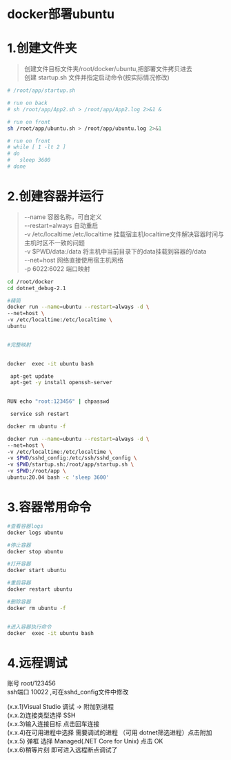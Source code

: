# docker部署ubuntu
 
# 1.创建文件夹
> 创建文件目标文件夹/root/docker/ubuntu,把部署文件拷贝进去  
> 创建 startup.sh 文件并指定启动命令(按实际情况修改)  

``` bash
# /root/app/startup.sh

# run on back
# sh /root/app/App2.sh > /root/app/App2.log 2>&1 &

# run on front
sh /root/app/ubuntu.sh > /root/app/ubuntu.log 2>&1

# run on front
# while [ 1 -lt 2 ]
# do
# 	sleep 3600
# done

```


# 2.创建容器并运行
> --name 容器名称，可自定义  
> --restart=always 自动重启  
> -v /etc/localtime:/etc/localtime 挂载宿主机localtime文件解决容器时间与主机时区不一致的问题  
> -v $PWD/data:/data 将主机中当前目录下的data挂载到容器的/data  
> --net=host 网络直接使用宿主机网络  
> -p 6022:6022 端口映射  

``` bash
cd /root/docker
cd dotnet_debug-2.1

#精简
docker run --name=ubuntu --restart=always -d \
--net=host \
-v /etc/localtime:/etc/localtime \
ubuntu


#完整映射

 
docker  exec -it ubuntu bash

 apt-get update 
 apt-get -y install openssh-server

 
RUN echo "root:123456" | chpasswd

 service ssh restart

docker rm ubuntu -f

docker run --name=ubuntu --restart=always -d \
--net=host \
-v /etc/localtime:/etc/localtime \
-v $PWD/sshd_config:/etc/ssh/sshd_config \
-v $PWD/startup.sh:/root/app/startup.sh \
-v $PWD:/root/app \
ubuntu:20.04 bash -c 'sleep 3600'

```

# 3.容器常用命令

``` bash
#查看容器logs
docker logs ubuntu

#停止容器
docker stop ubuntu

#打开容器
docker start ubuntu

#重启容器
docker restart ubuntu

#删除容器
docker rm ubuntu -f


#进入容器执行命令
docker  exec -it ubuntu bash

```




# 4.远程调试
账号 root/123456    
ssh端口 10022 ,可在sshd_config文件中修改


  (x.x.1)Visual Studio 调试 -> 附加到进程    
  (x.x.2)连接类型选择 SSH    
  (x.x.3)输入连接目标 点击回车连接    
  (x.x.4)在可用进程中选择 需要调试的进程 （可用 dotnet筛选进程）点击附加    
  (x.x.5) 弹框 选择  Managed(.NET Core for Unix)  点击 OK    
  (x.x.6)稍等片刻 即可进入远程断点调试了    
